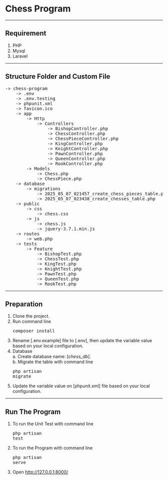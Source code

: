 # Chess Program

--- 
<h2>Requirement</h2>

1. PHP
2. Mysql
3. Laravel

--- 
<h2>Structure Folder and Custom File</h2>

<pre>
-> chess-program
    -> .env
    -> .env.testing
    -> phpunit.xml
    -> favicon.ico
    -> app
        -> Http
            -> Controllers
                -> BishopController.php
                -> ChessController.php
                -> ChessPieceController.php
                -> KingController.php
                -> KnightController.php
                -> PawnController.php
                -> QueenController.php
                -> RookController.php
        -> Models
            -> Chess.php
            -> ChessPiece.php
    -> database
        -> migrations
            -> 2025_05_07_021457_create_chess_pieces_table.php
            -> 2025_05_07_023438_create_chesses_table.php
    -> public
        -> css
            -> chess.css
        -> js
            -> chess.js
            -> jquery-3.7.1.min.js
    -> routes
        -> web.php
    -> tests
        -> Feature
            -> BishopTest.php
            -> ChessTest.php
            -> KingTest.php
            -> KnightTest.php
            -> PawnTest.php
            -> QueenTest.php
            -> RookTest.php
</pre>

--- 
<h2>Preparation</h2>

1. Clone the project.
2. Run command line<pre>composer install</pre>
3. Rename [.env.example] file to [.env], then update the variable value based on your local configuration.
4. Database<br />
   a. Create database name: [_chess_db_].<br />
   b. Migrate the table with command line <pre>php artisan migrate</pre>
5. Update the variable value on [phpunit.xml] file based on your local configuration.


--- 
<h2>Run The Program</h2>

1. To run the Unit Test with command line <pre>php artisan test</pre>
2. To run the Program with command line <pre>php artisan serve</pre>
3. Open http://127.0.0.1:8000/ 
